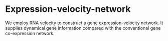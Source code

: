 # Expression-velocity-network

We employ RNA velocity to construct a gene expression-velocity network. It supplies dynamical gene information compared with the conventional gene co-expression network.
